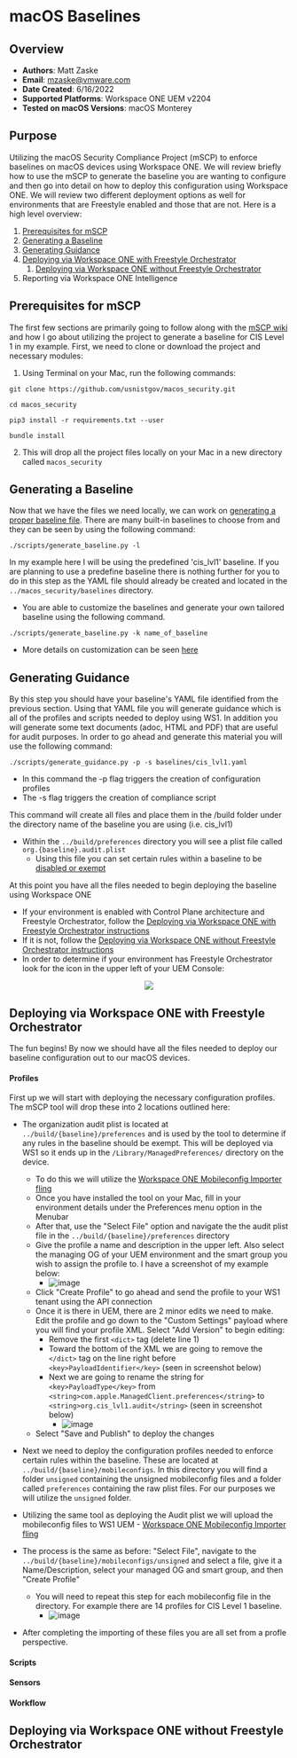 # macOS Baselines

## Overview

- **Authors**: Matt Zaske
- **Email**: mzaske@vmware.com
- **Date Created**: 6/16/2022
- **Supported Platforms**: Workspace ONE UEM v2204
- **Tested on macOS Versions**: macOS Monterey

## Purpose

Utilizing the macOS Security Compliance Project (mSCP) to enforce baselines on macOS devices using Workspace ONE. We will review briefly how to use the mSCP to generate the baseline you are wanting to configure and then go into detail on how to deploy this configuration using Workspace ONE. We will review two different deployment options as well for environments that are Freestyle enabled and those that are not. Here is a high level overview:

1. [Prerequisites for mSCP](#prerequisites-for-mSCP)
2. [Generating a Baseline](#generating-a-baseline)
3. [Generating Guidance](#generating-guidance)
4. [Deploying via Workspace ONE with Freestyle Orchestrator](#deploying-via-workspace-one-with-freestyle-orchestrator)
    1. [Deploying via Workspace ONE without Freestyle Orchestrator](#deploying-via-workspace-one-without-freestyle-orchestrator)
6. Reporting via Workspace ONE Intelligence

## Prerequisites for mSCP

The first few sections are primarily going to follow along with the [mSCP wiki](https://github.com/usnistgov/macos_security/wiki) and how I go about utilizing the project to generate a baseline for CIS Level 1 in my example. First, we need to clone or download the project and necessary modules:
1) Using Terminal on your Mac, run the following commands:
```
git clone https://github.com/usnistgov/macos_security.git

cd macos_security

pip3 install -r requirements.txt --user

bundle install
```

2) This will drop all the project files locally on your Mac in a new directory called `macos_security`

## Generating a Baseline

Now that we have the files we need locally, we can work on [generating a proper baseline file](https://github.com/usnistgov/macos_security/wiki/Generate-a-Baseline). There are many built-in baselines to choose from and they can be seen by using the following command:
```
./scripts/generate_baseline.py -l
```
In my example here I will be using the predefined 'cis_lvl1' baseline. If you are planning to use a predefine baseline there is nothing further for you to do in this step as the YAML file should already be created and located in the `../macos_security/baselines` directory. 
  - You are able to customize the baselines and generate your own tailored baseline using the following command.
  ```
  ./scripts/generate_baseline.py -k name_of_baseline
  ```
  - More details on customization can be seen [here](https://github.com/usnistgov/macos_security/wiki/Customization)

## Generating Guidance

By this step you should have your baseline's YAML file identified from the previous section. Using that YAML file you will generate guidance which is all of the profiles and scripts needed to deploy using WS1. In addition you will generate some text documents (adoc, HTML and PDF) that are useful for audit purposes. In order to go ahead and generate this material you will use the following command:
```
./scripts/generate_guidance.py -p -s baselines/cis_lvl1.yaml
```
- In this command the -p flag triggers the creation of configuration profiles
- The -s flag triggers the creation of compliance script

This command will create all files and place them in the /build folder under the directory name of the baseline you are using (i.e. cis_lvl1)
- Within the `../build/preferences` directory you will see a plist file called `org.{baseline}.audit.plist`
  - Using this file you can set certain rules within a baseline to be [disabled or exempt](https://github.com/usnistgov/macos_security/wiki/Compliance-Script)

At this point you have all the files needed to begin deploying the baseline using Workspace ONE
- If your environment is enabled with Control Plane architecture and Freestyle Orchestrator, follow the [Deploying via Workspace ONE with Freestyle Orchestrator instructions](#deploying-via-workspace-one-with-freestyle-orchestrator)
- If it is not, follow the [Deploying via Workspace ONE without Freestyle Orchestrator instructions](#deploying-via-workspace-one-without-freestyle-orchestrator)
- In order to determine if your environment has Freestyle Orchestrator look for the icon in the upper left of your UEM Console:
<p align="center">
    <img src="https://user-images.githubusercontent.com/63124926/174119436-70f0cf2d-f00e-4269-8e74-acb286141a09.png">
</p>

## Deploying via Workspace ONE with Freestyle Orchestrator

The fun begins! By now we should have all the files needed to deploy our baseline configuration out to our macOS devices. 

#### Profiles
First up we will start with deploying the necessary configuration profiles. The mSCP tool will drop these into 2 locations outlined here:
- The organization audit plist is located at `../build/{baseline}/preferences` and is used by the tool to determine if any rules in the baseline should be exempt. This will be deployed via WS1 so it ends up in the `/Library/ManagedPreferences/` directory on the device.
    - To do this we will utilize the [Workspace ONE Mobileconfig Importer fling](https://flings.vmware.com/workspace-one-mobileconfig-importer)
    - Once you have installed the tool on your Mac, fill in your environment details under the Preferences menu option in the Menubar
    - After that, use the "Select File" option and navigate the the audit plist file in the `../build/{baseline}/preferences` directory
    - Give the profile a name and description in the upper left. Also select the managing OG of your UEM environment and the smart group you wish to assign the profile to. I have a screenshot of my example below:
        - ![image](https://user-images.githubusercontent.com/63124926/174325113-c7ce8358-b0db-406d-91a7-28990b287c9a.png)
    - Click "Create Profile" to go ahead and send the profile to your WS1 tenant using the API connection
    - Once it is there in UEM, there are 2 minor edits we need to make. Edit the profile and go down to the "Custom Settings" payload where you will find your profile XML. Select "Add Version" to begin editing:
        - Remove the first `<dict>` tag (delete line 1)
        - Toward the bottom of the XML we are going to remove the `</dict>` tag on the line right before `<key>PayloadIdentifier</key>` (seen in screenshot below)
        - Next we are going to rename the string for `<key>PayloadType</key>` from `<string>com.apple.ManagedClient.preferences</string>` to `<string>org.cis_lvl1.audit</string>` (seen in screenshot below)
            - ![image](https://user-images.githubusercontent.com/63124926/174324378-f6932a34-2f13-4795-bdcc-10f420237d7b.png)
    - Select "Save and Publish" to deploy the changes

- Next we need to deploy the configuration profiles needed to enforce certain rules within the baseline. These are located at `../build/{baseline}/mobileconfigs`. In this directory you will find a folder `unsigned` containing the unsigned mobileconfig files and a folder called `preferences` containing the raw plist files. For our purposes we will utilize the `unsigned` folder.
-  Utilizing the same tool as deploying the Audit plist we will upload the mobileconfig files to WS1 UEM - [Workspace ONE Mobileconfig Importer fling](https://flings.vmware.com/workspace-one-mobileconfig-importer)
-  The process is the same as before: "Select File", navigate to the `../build/{baseline}/mobileconfigs/unsigned` and select a file, give it a Name/Description, select your managed OG and smart group, and then "Create Profile"
    - You will need to repeat this step for each mobileconfig file in the directory. For example there are 14 profiles for CIS Level 1 baseline. 
        - ![image](https://user-images.githubusercontent.com/63124926/174332315-d78fe2e8-bc54-4074-94e1-4cf476cc2818.png)
- After completing the importing of these files you are all set from a profle perspective. 

#### Scripts
#### Sensors
#### Workflow

## Deploying via Workspace ONE without Freestyle Orchestrator
